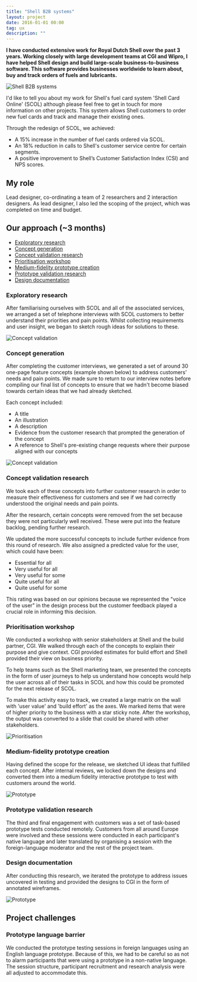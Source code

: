 ```yaml
---
title: "Shell B2B systems"
layout: project
date: 2016-01-01 00:00
tag: ux
description: ""
---
```


**I have conducted extensive work for Royal Dutch Shell over the past 3 years. Working closely with large development teams at CGI and Wipro, I have helped Shell design and build large-scale business-to-business software. This software provides businesses worldwide to learn about, buy and track orders of fuels and lubricants.**

![Shell B2B systems](/assets/images/ux_shell-b2b.jpg)

I'd like to tell you about my work for Shell's fuel card system 'Shell Card Online' (SCOL) although please feel free to get in touch for more information on other projects. This system allows Shell customers to order new fuel cards and track and manage their existing ones.

Through the redesign of SCOL, we achieved:

* A 15% increase in the number of fuel cards ordered via SCOL.
* An 18% reduction in calls to Shell's customer service centre for certain segments.
* A positive improvement to Shell’s Customer Satisfaction Index (CSI) and NPS scores.

## My role
Lead designer, co-ordinating a team of 2 researchers and 2 interaction designers. As lead designer, I also led the scoping of the project, which was completed on time and budget.

## Our approach (~3 months)

* [Exploratory research](#explore)
* [Concept generation](#concepts)
* [Concept validation research](#conceptvalidation)
* [Prioritisation workshop](#workshop)
* [Medium-fidelity prototype creation](#prototype)
* [Prototype validation research](#prototypevalidation)
* [Design documentation](#documentation)

### <a name="explore"></a>Exploratory research
After familiarising ourselves with SCOL and all of the associated services, we arranged a set of telephone interviews with SCOL customers to better understand their priorities and pain points. Whilst collecting requirements and user insight, we began to sketch rough ideas for solutions to these.

![Concept validation](/assets/images/ux_shell-b2b-wall.jpg)

### <a name="concepts"></a>Concept generation
After completing the customer interviews, we generated a set of around 30 one-page feature concepts (example shown below) to address customers' needs and pain points. We made sure to return to our interview notes before compiling our final list of concepts to ensure that we hadn't become biased towards certain ideas that we had already sketched.

Each concept included:

* A title
* An illustration
* A description
* Evidence from the customer research that prompted the generation of the concept
* A reference to Shell's pre-existing change requests where their purpose aligned with our concepts

![Concept validation](/assets/images/ux_shell-b2b-concept.png)

### <a name="conceptvalidation"></a>Concept validation research
We took each of these concepts into further customer research in order to measure their effectiveness for customers and see if we had correctly understood the original needs and pain points.

After the research, certain concepts were removed from the set because they were not particularly well received. These were put into the feature backlog, pending further research.

We updated the more successful concepts to include further evidence from this round of research. We also assigned a predicted value for the user, which could have been:

* Essential for all
* Very useful for all
* Very useful for some
* Quite useful for all
* Quite useful for some

This rating was based on our opinions because we represented the "voice of the user" in the design process but the customer feedback played a crucial role in informing this decision.

### <a name="workshop"></a>Prioritisation workshop
We conducted a workshop with senior stakeholders at Shell and the build partner, CGI. We walked through each of the concepts to explain their purpose and give context. CGI provided estimates for build effort and Shell provided their view on business priority.

To help teams such as the Shell marketing team, we presented the concepts in the form of user journeys to help us understand how concepts would help the user across all of their tasks in SCOL and how this could be promoted for the next release of SCOL.

To make this activity easy to track, we created a large matrix on the wall with 'user value' and 'build effort' as the axes. We marked items that were of higher priority to the business with a star sticky note. After the workshop, the output was converted to a slide that could be shared with other stakeholders.

![Prioritisation](/assets/images/ux_shell-b2b-workshop.png)

### <a name="prototype"></a>Medium-fidelity prototype creation
Having defined the scope for the release, we sketched UI ideas that fulfilled each concept. After internal reviews, we locked down the designs and converted them into a medium fidelity interactive prototype to test with customers around the world.

![Prototype](/assets/images/ux_shell-b2b-wireframe.png)

### <a name="prototypevalidation"></a>Prototype validation research
The third and final engagement with customers was a set of task-based prototype tests conducted remotely. Customers from all around Europe were involved and these sessions were conducted in each participant's native language and later translated by organising a session with the foreign-language moderator and the rest of the project team.

### <a name="documentation"></a>Design documentation
After conducting this research, we iterated the prototype to address issues uncovered in testing and provided the designs to CGI in the form of annotated wireframes.

![Prototype](/assets/images/shell-b2b-wireframe2.gif)

## Project challenges

### Prototype language barrier
We conducted the prototype testing sessions in foreign languages using an English language prototype. Because of this, we had to be careful so as not to alarm participants that were using a prototype in a non-native language. The session structure, participant recruitment and research analysis were all adjusted to accommodate this.